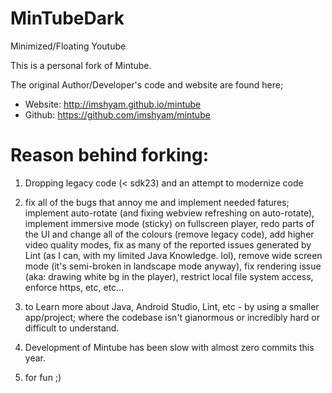 # MinTubeDark
Minimized/Floating Youtube

This is a personal fork of Mintube.

The original Author/Developer's code and website are found here; 

- Website: http://imshyam.github.io/mintube
- Github: https://github.com/imshyam/mintube

# Reason behind forking: 

1. Dropping legacy code (< sdk23) and an attempt to modernize code

2. fix all of the bugs that annoy me and implement needed fatures; implement auto-rotate (and fixing webview refreshing on auto-rotate), implement immersive mode (sticky) on fullscreen player, redo parts of the UI and change all of the colours (remove legacy code), add higher video quality modes, fix as many of the reported issues generated by Lint (as I can, with my limited Java Knowledge. lol), remove wide screen mode (it's semi-broken in landscape mode anyway), fix rendering issue (aka: drawing white bg in the player), restrict local file system access, enforce https, etc, etc...

3. to Learn more about Java, Android Studio, Lint, etc - by using a smaller app/project; where the codebase isn't gianormous or incredibly hard or difficult to understand.

6. Development of Mintube has been slow with almost zero commits this year.

5. for fun ;)
